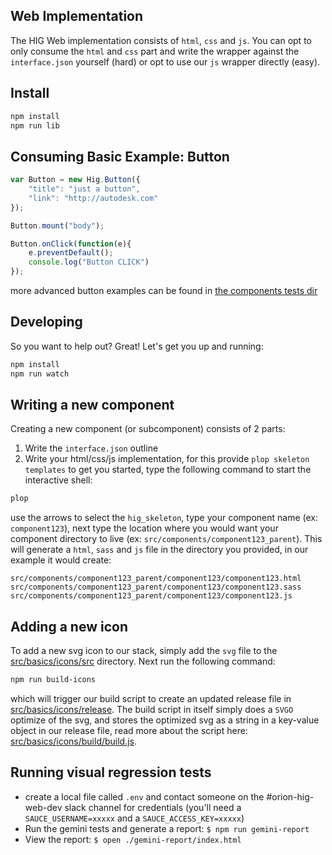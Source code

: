 ## Web Implementation
The HIG Web implementation consists of `html`, `css` and `js`. You can opt to only consume the `html` and `css` part and write the wrapper against the `interface.json` yourself (hard) or opt to use our `js` wrapper directly (easy). 

## Install

```bash
npm install
npm run lib
```

## Consuming Basic Example: Button
```javascript
var Button = new Hig.Button({
    "title": "just a button",
    "link": "http://autodesk.com"
});

Button.mount("body");

Button.onClick(function(e){
    e.preventDefault();
    console.log("Button CLICK")
});
```

more advanced button examples can be found in [the components tests dir](src/components/button/tests/tests-button.html)

## Developing
So you want to help out? Great! Let's get you up and running:

```bash
npm install
npm run watch
```

## Writing a new component
Creating a new component (or subcomponent) consists of 2 parts:
1. Write the `interface.json` outline
2. Write your html/css/js implementation, for this provide `plop skeleton templates` to get you started, type the following command to start the interactive shell:

```bash
plop
```
use the arrows to select the `hig_skeleton`, type your component name (ex: `component123`), next type the location where you would want your component directory to live (ex: `src/components/component123_parent`). This will generate a `html`, `sass` and `js` file in the directory you provided, in our example it would create: 
```
src/components/component123_parent/component123/component123.html
src/components/component123_parent/component123/component123.sass
src/components/component123_parent/component123/component123.js
```

## Adding a new icon
To add a new svg icon to our stack, simply add the `svg` file to the [src/basics/icons/src](src/basics/icons/src) directory.
Next run the following command:
```bash
npm run build-icons
```
which will trigger our build script to create an updated release file in [src/basics/icons/release](src/basics/icons/release). The build script in itself simply does a `SVGO` optimize of the svg, and stores the optimized svg as a string in a key-value object in our release file, read more about the script here: [src/basics/icons/build/build.js](src/basics/icons/build/build.js).

## Running visual regression tests

- create a local file called `.env` and contact someone on the #orion-hig-web-dev slack channel for credentials (you'll need a `SAUCE_USERNAME=xxxxx` and a `SAUCE_ACCESS_KEY=xxxxx`)
- Run the gemini tests and generate a report: `$ npm run gemini-report`
- View the report: `$ open ./gemini-report/index.html`
